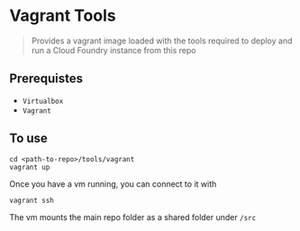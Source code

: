 # Vagrant Tools

> Provides a vagrant image loaded with the tools required to deploy and run a Cloud Foundry instance from this repo

## Prerequistes

- `Virtualbox`
- `Vagrant`

## To use

```
cd <path-to-repo>/tools/vagrant
vagrant up
```

Once you have a vm running, you can connect to it with

```
vagrant ssh
```

The vm mounts the main repo folder as a shared folder under `/src`
